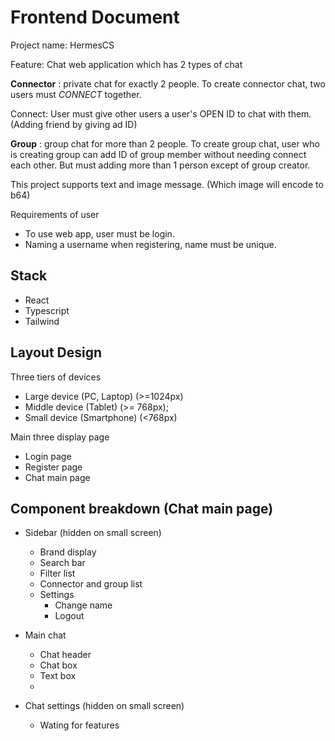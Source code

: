 # Frontend Document
Project name: HermesCS

Feature: Chat web application which has 2 types of chat

**Connector** : private chat for exactly 2 people. To create connector chat, two users must *CONNECT* together.

Connect: User must give other users a user's OPEN ID to chat with them. (Adding friend by giving ad ID)

**Group** : group chat for more than 2 people. To create group chat, user who is creating group can add ID of group member without needing connect each other. But must adding more than 1 person except of group creator.

This project supports text and image message. (Which image will encode to b64)

Requirements of user
- To use web app, user must be login.
- Naming a username when registering, name must be unique.
  

## Stack
- React
- Typescript
- Tailwind

## Layout Design
Three tiers of devices
- Large device (PC, Laptop) (>=1024px)
- Middle device (Tablet) (>= 768px);
- Small device (Smartphone) (<768px)

Main three display page
- Login page
- Register page
- Chat main page
## Component breakdown (Chat main page)
- Sidebar (hidden on small screen)
  - Brand display
  - Search bar
  - Filter list
  - Connector and group list
  - Settings
    - Change name
    - Logout

- Main chat
  - Chat header
  - Chat box
  - Text box
  - 
- Chat settings (hidden on small screen)
  - Wating for features
